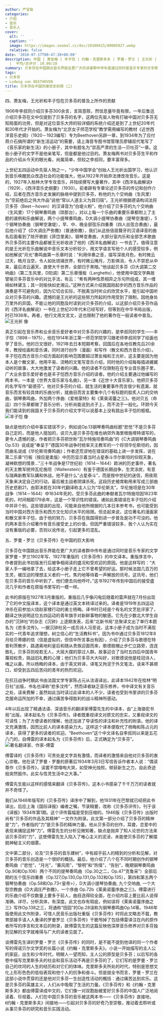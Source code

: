 ```yaml
---
author: 严宝瑜
categories:
- 介绍
- 音乐
- 音乐人
cover:
  alt: ''
  caption: ''
  image: https://images.soomal.cc/doc/20100415/00005027.webp
  relative: false
date: '2010-07-17T00:47:38+08:00'
description: 中国 | 萧友梅 | 丰子恺 | 约翰・克里斯多夫 | 罗曼・罗兰 | 王光祈 | 傅雷 | 贝多芬传 | 源自：新浪博客 | 版权：转载
  |  平均/总评分：10.00/10
summary: 贝多芬在中国跳出音乐界能在更广大的读者群中传布是通过同时是音乐专家的文学家罗曼・罗兰1902年写、1927年重版的《贝多芬传》的中文译本。重版序言中，作者提到此书初版发行后被争相阅读的盛况和受欢迎的原因。他是这样写的：“大家人手一编地拿了去，给这本小册子走上它不曾希望的好运。那时候法国几百万的生灵，被压迫的理想主义者的一代，焦灼地等待着一声解放的讯号……
tags:
- 贝多芬
- Ludwig van BEETHOVEN
title: 贝多芬在中国的接受史初探（二）
---
```


四、萧友梅，王光祈和丰子恺在贝多芬的普及上所作的贡献



1906年李叔同介绍贝多芬300余言，言简意赅，然信息量毕竟有限，一年后鲁迅介绍贝多芬在文中仅提到了贝多芬的名字，这两位先驱人物有打破中国对贝多芬无知局面的功劳，但是对这位音乐大师的较详细的系统介绍还是到了上世纪20年代和30年代才开始的。萧友梅为“北京女子师范学校”教学需用编写的教材《近世西洋音乐史纲》（1920－1923编写）专为Beethoven另辟一章，到1934年为了应付蒋介石搞所谓的“新生活运动”的需要，请上海音专图书馆管理员廖辅叔代笔写了《音乐家的新生活》的小册子，其中有题名为“崇高严肃的生活―贝吐芬”一章。这些小册子的文字不是他亲笔写，但是都是他过目的。萧友梅两书对贝多芬生平和作品的介绍从今天的眼光看，尚属简单，但较之李叔同，要丰富得多。

上世纪五四运动中先驱人物之一，“少年中国学会”创始人王光祈出国学习，他认识到音乐唤醒民众改造社会的功能强大，他从1922年开始弃法律改攻音乐，这是的，1927年入柏林大学专攻音乐，并陆续撰写大量著作，其中《西洋名曲解说》（1929），《西洋音乐史纲要》（1930）。前者辟有专章论述贝多芬的传记和创作介绍，后者在西方音乐史发展的脉络中提到贝多芬，称他的九个交响曲（生风里）为“空前绝后之伟大作品”说他“常以人道主义为其归宿”。王光祈根据德语构词法将贝多芬（Beet－hoven）的汉译音为“白堤火粉”，他介绍了贝多芬的九个交响曲（生风里）17个钢琴奏鸣曲（琐那台），对以上每一个乐曲的重要乐章都附上了主题的谱例和乐曲解说，两个小提琴奏鸣曲，D大调小提琴协奏曲（提琴空澈堤），5个钢琴协奏曲（钢琴空澈堤），早、中、晚全部弦乐四重奏（四人丝弦合奏曲），最后他介绍了《D大调庄严弥撒》（普通弥撒），我们从这些佶屈聱牙的汉语译音的曲名后面看到了除开歌剧《菲岱里奥》，钢琴变奏曲，大部分室内乐和全部艺术歌曲外贝多芬的主要作品都被王光祈收进了他的《西洋名曲解说》一书去了。值得注意的是王光祈在乐曲解说中音乐文本分析较少，用文学语言写他个人的感受较多，例如他解说“月光”奏鸣曲第一乐章时说：“利用伴奏之音，描写深夜月色，有时微云过天，皓月当空，令人如处琉璃世界，有时微云掩月，万影俱消，令人不禁悲从中来，最后浓云遍天，直使大千世界，全部归于黑暗。”他谈起贝多芬《D大调第二交响曲》（第二生风里，D阳调）第二乐章慢板（Larghetto），他使用中国文学典故譬喻贝多芬音乐中的对比手法，有云：“希有两种性质相异之乐句所组成，其一缠绵如林黛玉；其一则愉快如史湘云。”这种方式来介绍我国刚起步的西方音乐作品的演奏是不可避免的，因为它切合实际，不脱离当时听众的欣赏水平，能引起中国听众对贝多芬的兴趣。遗憾的是王光祈的这些努力所起的作用受到了限制，因他身处万里外的异国，不能让他的同胞及时读到对贝多芬的介绍，以这部介绍贝多芬作品的《西洋名曲解说》一书在上世纪20年代末已经写好，但等到在中华书局出版，时已1936年。再者，他行文用文言文，这也限制了他的著作在一般读者中普及。
![王光祈 像](https://images.soomal.cc/doc/20100717/00006394.webp)





真正引起在音乐界和业余音乐爱好者中对贝多芬的兴趣的，是李叔同的学生――丰子恺（1898－1975），他在1914年浙江第一师范学院学习跟老师李叔同学了绘画也学了音乐。他的日文很好，1921年去日本短期考察，回国后在各地任教先后20余年，教授绘画和音乐课，同时进行创作（漫画）和写作（散文和西方音乐介绍）。丰子恺在西方音乐介绍方面起的影响范围要超过萧友梅和王光祈，这主要是因为他本人是个散文家，他用平易、流畅的文笔写音乐介绍，同时他的介绍每每插进娓娓动听的故事，大大地激发了读者的兴趣。他的读者不仅限制在在专业音乐圈子里，广大业余音乐爱好者也是丰子恺西方音乐介绍的读者。他的介绍主要通过他编写的两本书，一本是《世界大音乐家与名曲》，另一本《近世十大音乐家》。他把贝多芬的名字写作“裴德芬”。他对贝多芬的介绍，就生活的重要事件而言很少有遗漏，就音乐而言有较具体的乐曲分析，就曲目而言主要集中几个有标题的脍炙人口的交响曲，钢琴奏鸣曲，外加两个序曲:《爱格蒙特》和《莱奥诺蕾之三》。他对贝五（命运）四个乐章都做了音乐分析，分析尚能说到点子上，而不流于一般化。环顾今天我们能读到的我国关于贝多芬的介绍文字可以说基本上没有跳出丰子恺的框框。
![丰子恺 像](https://images.soomal.cc/doc/20100717/00006395.webp)





缺点是他的介绍中事实错误不少，例如说Op.13钢琴奏鸣曲标题“悲怆”不是贝多芬自己定的，而是他人擅加的，说贝九是贝多芬在维也纳郊外海里根施塔特谱写的，更令人遗憾的是，作者把贝多芬把世称“瓦尔特施坦奏鸣曲”的《C大调钢琴奏鸣曲Op.53》说成是“奉呈于”德国30年战争时统率天主教军的一个将领华伦斯坦的，因而曲名说成《华伦斯坦奏鸣曲》；作者还荒谬地在错误的基础上进一步发挥，说在第二乐章“行板（按应是柔版）中历历显示着当时占星泰斗华尔斯坦的仰观天象，凝神默想的情景…”三十年战争是17世纪初（1614－1644）欧洲的历史事件，著名的天主教军统帅瓦伦施坦（Wallenstein）有鉴于德国长期战争，生灵涂炭，有意与瑞典新教军队媾和休战，他不是什么“占星泰斗”，而是按中世纪的迷信，用夜观天象来决定自己的行动，最后被主战者阴谋杀死。这段历史被席勒用来写成三部曲历史悲剧21，由郭沫若在30年代翻译称主人公为“华伦斯太”。华伦施坦是在30年战争（1614－1644）中1634年死的，受贝多芬此曲的奉献者瓦尔特施坦因1823年死的，时间相距179余年，这是一个常识性的错误。诸如此类错误在丰子恺的介绍中并非个别。这些错误的出现，可能来自他所根据的几本日本参考书，也可能受到当时中国对西方音乐和西方文化知识水平的局限。但总起来说，这位著名的漫画家和散文家丰子恺，由于他的努力，贝多芬在我国得到进一步普及是功不可没的。他的两本音乐介绍著作有音乐接受史上的价值，但因严重错误较多，我个人认为实在没有重版的必要，否则以讹传讹，引起更多的混乱。

五、罗曼・罗兰《贝多芬传》在中国的巨大影响

贝多芬在中国跳出音乐界能在更广大的读者群中传布是通过同时是音乐专家的文学家罗曼・罗兰1902年写、1927年重版的《贝多芬传》的中文译本。重版序言中，作者提到此书初版发行后被争相阅读的盛况和受欢迎的原因。他是这样写的：“大家人手一编地拿了去，给这本小册子走上它不曾希望的好运。那时候法国几百万的生灵，被压迫的理想主义者的一代，焦灼地等待着一声解放的讯号。这讯号，他们在贝多芬的音乐中听到了，他们便去向他呼吁。”这书1927年传到中国后的接受盛况几乎和作者在原版书里写的一模一样。

此书的原版在1927年3月重版的，重版后几乎像闪电后随着的雷声就在7月份出现了它的中文版译本，这个译本是通过英文本转译过来的。译者是1919年五四运动冲杀在前参加火烧赵家楼行动的勇士杨晦。译书时已经是个有名的文艺批评家了，翻译之快说明这位五四运动的青年旗手对新鲜事物的敏感。它先在少数北大学生自办的“沉钟社”的杂志《沉钟》上逐期发表，后来“北新书局”总聚译文出了单行本题名为《悲多汶传》。―据沉钟社另一成员诗人冯至说，这本小册子成为当时不满现实的一代青年追求理想，树立信心的“生活教科书”。因为书中通过贝多芬1812年8月给贝蒂娜的信（信是虚拟的，但信中所言事出有因），介绍了贝多芬与歌德在特普利茨散步，路遇奥地利皇后和随从贵族迎面而来，歌德脱帽止步伫立路旁，连连致礼，贝多芬则视若无人，大摇大摆的穿过人群。故事迎合了当时五四后中国青年蔑视权贵，挑战旧礼教的心理；他们为贝多芬大大叫好，对歌德说他是桂冠诗人，嗤之以鼻。所以杨晦的译本，由于英文转译，译笔又拘泥于外文笔法，读来不甚顺口，却受到五四后苦闷的青年的热烈欢迎。  

在抗日战争时期此书由法国文学专家陈占元从法语译出，此译本1942年在桂林“明日社”出版，书名也译称“悲多汶传”，然而译者缺乏音乐修养，书中译文有关音乐之处，读来费解；虽然如此当时读过此译本的人不少，读者也受到书里讲的贝多芬克服命运所加的不幸，通过痛苦争得胜利的战斗精神所感动。

4年以后出现了精通法语、深谙音乐的翻译家傅雷先生的中译本，由“上海骆驼书局”出版，译本起名为《贝多芬传》。译者既重视译文对原文的忠实，又重视译文的可读性；为了方便读者的理解，他还加进了导读性的译注和补充性的附录。他的译文充满激情，因而比前人的译本感染力大。这样这个译本便取代了杨晦和陈占元的译本，获得了更多的读者的欢迎。“Beethoven”这个中文译名自李叔同以来是五花八门的，自傅雷的译本起名为《贝多芬传》后，正式确定为“贝多芬”。
![著名翻译家、作家-傅雷](https://images.soomal.cc/doc/20100415/00005027.webp)





傅雷译的《贝多芬传》可贵处是文字具有激情，而译者的激情来自他对贝多芬的衷心崇敬。他在读了罗曼・罗曼的原著后1934年3月3日写信告诉作者本人说：“偶读尊作《贝多芬传》，读罢不禁嚎啕大哭，如受神光烛照，顿获新生之力，自此奇迹般突然振作。此实与性灵生活中之大事。”

傅雷先生能以这样的感情来翻译《贝多芬传》，这本小书感染了千千万万的读者就并不奇怪了。

我们从1946年版写的《贝多芬传》译序中了解到，他1931年在巴黎就已经把此书译出，后应上海《国际译报》编者之嘱，节录精要，改称《贝多芬评传》，刊于该《译报》1934年第1期。这个评传篇幅是受到压缩的。1946版《贝多芬传》出版时尚有“贝多芬的作品及其精神” 一文作为附录。此文第一部分介绍了贝多芬的精神是“力”，作者指的“力”是贝多芬的精神力量。他从贝多芬的创作，耳聋，恋爱中的表现来捕捉这种“力”。傅雷先生的分析见微知著，缺点是抛弃了知人论世的方法来谈贝多芬的“力”，这使傅雷先生入陷入了唯心主义的泥淖，未能使贝多芬的了解摆脱神秘主义的烟雾。

文中第二部分，论及“贝多芬的音乐建树”，中有超乎前人的精到的分析和见解，对贝多芬的音乐创造是一个很好的概括。最后，他介绍了八个在不同时期创作的钢琴奏鸣曲（“悲怆”，“月光”，“暴风雨”，“黎明”和“热情”，“告别”，晚期钢琴奏鸣曲Op.90和Op.106）两个不同的提琴奏鸣曲（Op.30之二，Op.47“克鲁采”）全部后期的五个弦乐四重奏（Op.127,Op.130,Op.131,Op.132和Op.135），第四和第五两个钢琴协奏曲（Op.58和Op.73<皇帝>），D大调小提琴协奏曲, 九个交响曲, 一个大型宗教曲《D大调庄严弥撒》，一个序曲 Op.72b《莱奥诺蕾序曲之三》。傅雷进行的乐曲介绍不仅数量上要多于前人，曲目选得较全面，在介绍内容上要比前人说得准确，详尽，分析具体，有深度。此文也存有瑕疵，例如误将《莱奥诺蕾序曲之三》写作Op.138之三，将通称“田园”的Op.28误称为钢琴奏鸣曲Op.14等。1946年版使用此文作附录，可惜人民音乐出版社重版《贝多芬传》时将此文略去不载，教育部接手请人人重译的罗曼罗兰《贝多芬传》干脆甩掉了包括傅雷译注在内的原作者所写的序言和文本后的附录，故傅雷先生的这篇反映他深厚音乐修养对贝多芬独到见解的文字就难得与广大的读者见面了。

谈傅雷先生译的罗曼・罗兰《贝多芬传》的同时，是不能不提到他译的同一个作者写的得诺贝尔文学奖的长篇小说《约翰・克里斯多夫》。小说一开始描写的主人公的家庭，出生和少年时代，明眼人一望而知，主人公的原型是贝多芬；以后写的各卷中描写克里斯多夫的社会和音乐活动不再是贝多芬的了，它们写的是罗曼・罗兰自己的坎坷的人生的经历和对它们的体味。克里斯多夫所处的时代，特别是思想文化上形形色色的低俗表现和他个人的抗争和奋斗。但是就全书而言，罗曼・罗兰在这部小说中贯穿的还是他对贝多芬一生创造性活动的概括：通过痛苦达到欢乐。这是贝多芬的英雄主义，人们从中吸取了生活的力量。《贝多芬传》和《约翰・克里斯多夫》都由傅雷译成中文的，它们像一对双胞胎被爱好贝多芬的中国人广泛地阅读着、珍视着。人们在中国贝多芬的音乐被这两本书――《贝多芬传》直接地，《约翰・克里斯多夫》间接地――引起对贝多芬的好奇乃至崇敬，推动着去聆听或从事贝多芬的研究和音乐实践活动。